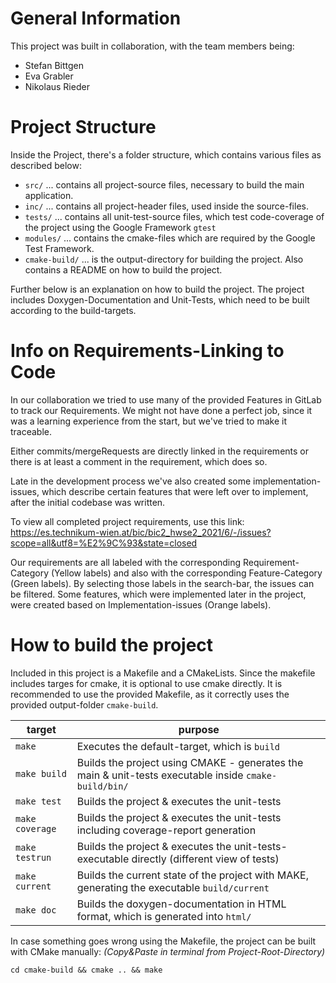 # General Information

This project was built in collaboration, with the team members being:
 - Stefan Bittgen
 - Eva Grabler
 - Nikolaus Rieder

# Project Structure

Inside the Project, there's a folder structure, which contains various files as described below:
 - `src/` ... contains all project-source files, necessary to build the main application.
 - `inc/` ... contains all project-header files, used inside the source-files.
 - `tests/` ... contains all unit-test-source files, which test code-coverage of the project using the Google Framework `gtest`
 - `modules/` ... contains the cmake-files which are required by the Google Test Framework.
 - `cmake-build/` ... is the output-directory for building the project. Also contains a README on how to build the project.
 
 Further below is an explanation on how to build the project.
 The project includes Doxygen-Documentation and Unit-Tests, which need to be built according to the build-targets.

 # Info on Requirements-Linking to Code

 In our collaboration we tried to use many of the provided Features in GitLab to track our Requirements.
 We might not have done a perfect job, since it was a learning experience from the start, but we've tried to make it traceable.

 Either commits/mergeRequests are directly linked in the requirements or there is at least a comment in the requirement, which does so.

 Late in the development process we've also created some implementation-issues, which describe certain features that were left over to implement, after the initial codebase was written.

 To view all completed project requirements, use this link:
 https://es.technikum-wien.at/bic/bic2_hwse2_2021/6/-/issues?scope=all&utf8=%E2%9C%93&state=closed

 Our requirements are all labeled with the corresponding Requirement-Category (Yellow labels) and also with the corresponding Feature-Category (Green labels). By selecting those labels in the search-bar, the issues can be filtered.
Some features, which were implemented later in the project, were created based on Implementation-issues (Orange labels).

# How to build the project

Included in this project is a Makefile and a CMakeLists. 
Since the makefile includes targes for cmake, it is optional to use cmake directly.
It is recommended to use the provided Makefile, as it correctly uses the provided output-folder `cmake-build`.

| target | purpose |
| --- | --- |
| `make` | Executes the default-target, which is `build` |
| `make build` | Builds the project using CMAKE - generates the main & unit-tests executable inside `cmake-build/bin/` |
| `make test` | Builds the project & executes the unit-tests |
| `make coverage` | Builds the project & executes the unit-tests including coverage-report generation |
| `make testrun` | Builds the project & executes the unit-tests-executable directly (different view of tests) |
| `make current` | Builds the current state of the project with MAKE, generating the executable `build/current` |
| `make doc` | Builds the doxygen-documentation in HTML format, which is generated into `html/` |

In case something goes wrong using the Makefile, the project can be built with CMake manually:
_(Copy&Paste in terminal from Project-Root-Directory)_

`cd cmake-build && cmake .. && make`
